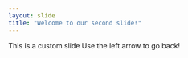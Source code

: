 ```yaml
---
layout: slide
title: "Welcome to our second slide!"
---
```

This is a custom slide
Use the left arrow to go back!
